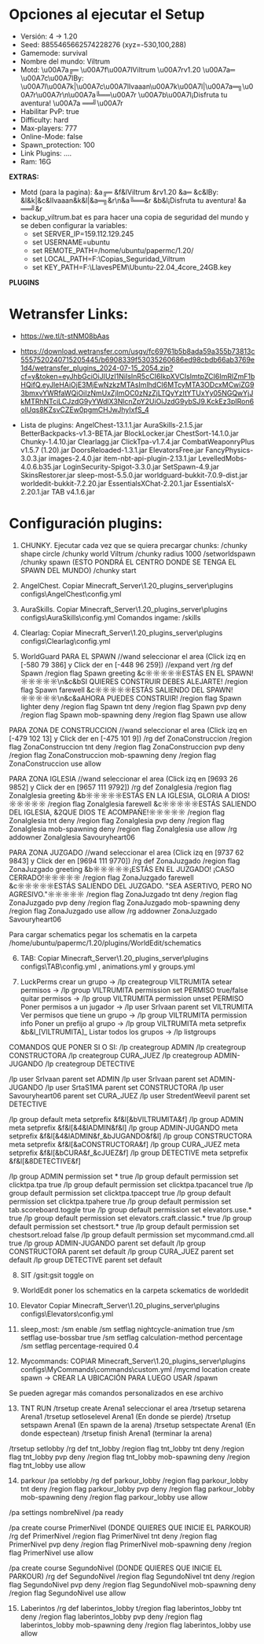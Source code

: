 # Opciones al ejecutar el Setup

- Versión: 4 -> 1.20
- Seed: 8855465662574228276 (xyz=-530,100,288)
- Gamemode: survival
- Nombre del mundo: Viltrum
- Motd: \u00A7a╔═ \u00A7f\u00A7lViltrum \u00A7rv1.20 \u00A7a═ \u00A7c\u00A7lBy: \u00A7l\u00A7k|\u00A7c\u00A7lIvaaan\u00A7k\u00A7l|\u00A7a═╗\u00A7r\u00A7r\n\u00A7a╚══\u00A7r \u00A7b\u00A7l¡Disfruta tu aventura! \u00A7a ══╝\u00A7r
- Habilitar PvP: true
- Difficulty: hard
- Max-players: 777
- Online-Mode: false
- Spawn_protection: 100
- Link Plugins: ....
- Ram: 16G

**EXTRAS:**

- Motd (para la pagina): &a╔═ &f&lViltrum &rv1.20 &a═ &c&lBy: &l&k|&c&lIvaaan&k&l|&a═╗&r\n&a╚══&r &b&l¡Disfruta tu aventura! &a ══╝&r
- backup_viltrum.bat es para hacer una copia de seguridad del mundo y se deben configurar la variables:
  - set SERVER_IP=159.112.129.245
  - set USERNAME=ubuntu
  - set REMOTE_PATH=/home/ubuntu/papermc/1.20/
  - set LOCAL_PATH=F:\Copias_Seguridad_Viltrum
  - set KEY_PATH=F:\LlavesPEM\Ubuntu-22.04_4core_24GB.key

**PLUGINS**

# Wetransfer Links:

- https://we.tl/t-stNM08bAas
- https://download.wetransfer.com/usgv/fc69761b5b8ada59a355b73813c5557520240715205445/b6908339f53035260686ed98cbdb66ab3769e1d4/wetransfer_plugins_2024-07-15_2054.zip?cf=y&token=eyJhbGciOiJIUzI1NiIsInR5cCI6IkpXVCIsImtpZCI6ImRlZmF1bHQifQ.eyJleHAiOjE3MjEwNzkzMTAsImlhdCI6MTcyMTA3ODcxMCwiZG93bmxvYWRfaWQiOiIzNmUxZjlmOC0zNzZjLTQyYzItYTUxYy05NGQwYjJkMTRhNTciLCJzdG9yYWdlX3NlcnZpY2UiOiJzdG9ybSJ9.KckEz3pIRon6olUqs8KZsvCZEw0pgmCHJwJhyIxfS_4

- Lista de plugins:
AngelChest-13.1.1.jar
AuraSkills-2.1.5.jar
BetterBackpacks-v1.3-BETA.jar
BlockLocker.jar
ChestSort-14.1.0.jar
Chunky-1.4.10.jar
Clearlagg.jar
ClickTpa-v1.7.4.jar
CombatWeaponryPlus v1.5.7 (1.20).jar
DoorsReloaded-1.3.1.jar
ElevatorsFree.jar
FancyPhysics-3.0.3.jar
images-2.4.0.jar
item-nbt-api-plugin-2.13.1.jar
LevelledMobs-4.0.6.b35.jar
LoginSecurity-Spigot-3.3.0.jar
SetSpawn-4.9.jar
SkinsRestorer.jar
sleep-most-5.5.0.jar
worldguard-bukkit-7.0.9-dist.jar
worldedit-bukkit-7.2.20.jar
EssentialsXChat-2.20.1.jar
EssentialsX-2.20.1.jar
TAB v4.1.6.jar

# Configuración plugins:

1. CHUNKY. Ejecutar cada vez que se quiera precargar chunks:
   /chunky shape circle
   /chunky world Viltrum
   /chunky radius 1000
   /setworldspawn
   /chunky spawn (ESTO PONDRÁ EL CENTRO DONDE SE TENGA EL SPAWN DEL MUNDO)
   /chunky start

2. AngelChest. Copiar Minecraft_Server\1.20_plugins_server\plugins configs\AngelChest\config.yml

3. AuraSkills. Copiar Minecraft_Server\1.20_plugins_server\plugins configs\AuraSkills\config.yml
   Comandos ingame:
   /skills

4. Clearlag: Copiar Minecraft_Server\1.20_plugins_server\plugins configs\Clearlag\config.yml

5. WorldGuard
PARA EL SPAWN
//wand seleccionar el area (Click izq en [-580 79 386] y Click der en [-448 96 259])
//expand vert
/rg def Spawn
/region flag Spawn greeting &c☼☼☼☼☼ESTÁS EN EL SPAWN!☼☼☼☼☼\n&c&bSI QUIERES CONSTRUIR DEBES ALEJARTE!
/region flag Spawn farewell &c☼☼☼☼☼ESTÁS SALIENDO DEL SPAWN!☼☼☼☼☼\n&c&aAHORA PUEDES CONSTRUIR!
/region flag Spawn lighter deny
/region flag Spawn tnt deny
/region flag Spawn pvp deny
/region flag Spawn mob-spawning deny
/region flag Spawn use allow

PARA ZONA DE CONSTRUCCION
//wand seleccionar el area (Click izq en [-479 102 13] y Click der en [-475 101 9])
/rg def ZonaConstruccion
/region flag ZonaConstruccion tnt deny
/region flag ZonaConstruccion pvp deny
/region flag ZonaConstruccion mob-spawning deny
/region flag ZonaConstruccion use allow

PARA ZONA IGLESIA 
//wand seleccionar el area (Click izq en [9693 26 9852] y Click der en [9657 111 9792])
/rg def ZonaIglesia
/region flag ZonaIglesia greeting &b☼☼☼☼☼ESTÁS EN LA IGLESIA, GLORIA A DIOS!☼☼☼☼☼
/region flag ZonaIglesia farewell &c☼☼☼☼☼ESTÁS SALIENDO DEL IGLESIA, &2QUE DIOS TE ACOMPAÑE!☼☼☼☼☼
/region flag ZonaIglesia tnt deny
/region flag ZonaIglesia pvp deny
/region flag ZonaIglesia mob-spawning deny
/region flag ZonaIglesia use allow
/rg addowner ZonaIglesia Savouryheart06

PARA ZONA JUZGADO
//wand seleccionar el area (Click izq en [9737 62 9843] y Click der en [9694 111 9770])
/rg def ZonaJuzgado
/region flag ZonaJuzgado greeting &b☼☼☼☼☼¡ESTÁS EN EL JUZGADO! ¡CASO CERRADO!☼☼☼☼☼
/region flag ZonaJuzgado farewell &c☼☼☼☼☼ESTÁS SALIENDO DEL JUZGADO. "SEA ASERTIVO, PERO NO AGRESIVO."☼☼☼☼☼
/region flag ZonaJuzgado tnt deny
/region flag ZonaJuzgado pvp deny
/region flag ZonaJuzgado mob-spawning deny
/region flag ZonaJuzgado use allow
/rg addowner ZonaJuzgado Savouryheart06


Para cargar schematics pegar los schematis en la carpeta /home/ubuntu/papermc/1.20/plugins/WorldEdit/schematics

6. TAB: Copiar Minecraft_Server\1.20_plugins_server\plugins configs\TAB\config.yml , animations.yml y groups.yml

7. LuckPerms
crear un grupo -> /lp creategroup VILTRUMITA
setear permisos -> /lp group VILTRUMITA permission set PERMISO true/false
quitar permisos -> /lp group VILTRUMITA permission unset PERMISO
Poner permisos a un jugador -> /lp user SrIvaan parent set VILTRUMITA
Ver permisos que tiene un grupo -> /lp group VILTRUMITA permission info
Poner un prefijo al grupo -> /lp group VILTRUMITA meta setprefix &b&l_[VILTRUMITA]_
Listar todos los grupos -> /lp listgroups

COMANDOS QUE PONER SI O SI:
/lp creategroup ADMIN
/lp creategroup CONSTRUCTORA
/lp creategroup CURA_JUEZ
/lp creategroup ADMIN-JUGANDO
/lp creategroup DETECTIVE

/lp user SrIvaan parent set ADMIN
/lp user SrIvaan parent set ADMIN-JUGANDO
/lp user SrtaS1MA parent set CONSTRUCTORA
/lp user Savouryheart06 parent set CURA_JUEZ
/lp user StredentWeevil parent set DETECTIVE

/lp group default meta setprefix &f&l[&bVILTRUMITA&f]
/lp group ADMIN meta setprefix &f&l[&4&lADMIN&f&l]
/lp group ADMIN-JUGANDO meta setprefix &f&l[&4&lADMIN&f_&bJUGANDO&f&l]
/lp group CONSTRUCTORA meta setprefix &f&l[&aCONSTRUCTORA&f] 
/lp group CURA_JUEZ meta setprefix &f&l[&bCURA&f_&cJUEZ&f]
/lp group DETECTIVE meta setprefix &f&l[&8DETECTIVE&f]

/lp group ADMIN permission set * true
/lp group default permission set clicktpa.tpa true
/lp group default permission set clicktpa.tpacancel true
/lp group default permission set clicktpa.tpaccept true
/lp group default permission set clicktpa.tpahere true
/lp group default permission set tab.scoreboard.toggle true 
/lp group default permission set elevators.use.* true
/lp group default permission set elevators.craft.classic.* true
/lp group default permission set chestsort.* true
/lp group default permission set chestsort.reload false
/lp group default permission set mycommand.cmd.all true
/lp group ADMIN-JUGANDO parent set default
/lp group CONSTRUCTORA parent set default
/lp group CURA_JUEZ parent set default
/lp group DETECTIVE parent set default

8. SIT
/gsit:gsit toggle on

9. WorldEdit poner los schematics en la carpeta sckematics de worldedit

10. Elevator Copiar Minecraft_Server\1.20_plugins_server\plugins configs\Elevators\config.yml

11. sleep_most:
/sm enable
/sm setflag nightcycle-animation true
/sm setflag use-bossbar true
/sm setflag calculation-method percentage
/sm setflag percentage-required 0.4

12. Mycommands: COPIAR Minecraft_Server\1.20_plugins_server\plugins configs\MyCommands\commands\custom.yml
/mycmd location create spawn   -> CREAR LA UBICACIÓN PARA LUEGO USAR /spawn

Se pueden agregar más comandos personalizados en ese archivo

13. TNT RUN
/trsetup create Arena1
seleccionar el area
/trsetup setarena Arena1
/trsetup setloselevel Arena1   (En donde se pierde)
/trsetup setspawn Arena1      (En spawn de la arena)
/trsetup setspectate Arena1   (En donde espectean)
/trsetup finish Arena1        (terminar la arena)

/trsetup setlobby
/rg def tnt_lobby
/region flag tnt_lobby tnt deny
/region flag tnt_lobby pvp deny
/region flag tnt_lobby mob-spawning deny
/region flag tnt_lobby use allow


14. parkour
/pa setlobby
/rg def parkour_lobby
/region flag parkour_lobby tnt deny
/region flag parkour_lobby pvp deny
/region flag parkour_lobby mob-spawning deny
/region flag parkour_lobby use allow

/pa settings nombreNivel
/pa ready

/pa create course PrimerNivel (DONDE QUIERES QUE INICIE EL PARKOUR)
/rg def PrimerNivel
/region flag PrimerNivel tnt deny
/region flag PrimerNivel pvp deny
/region flag PrimerNivel mob-spawning deny
/region flag PrimerNivel use allow

/pa create course SegundoNivel (DONDE QUIERES QUE INICIE EL PARKOUR)
/rg def SegundoNivel
/region flag SegundoNivel tnt deny
/region flag SegundoNivel pvp deny
/region flag SegundoNivel mob-spawning deny
/region flag SegundoNivel use allow

15. Laberintos
/rg def laberintos_lobby
t/region flag laberintos_lobby tnt deny
/region flag laberintos_lobby pvp deny
/region flag laberintos_lobby mob-spawning deny
/region flag laberintos_lobby use allow